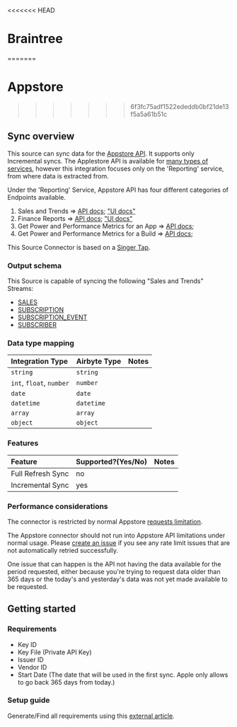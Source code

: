 <<<<<<< HEAD
# Braintree
=======
# Appstore
>>>>>>> 6f3fc75adf1522ededdb0bf21de13f5a5a61b51c

## Sync overview

This source can sync data for the [Appstore API](https://developer.apple.com/documentation/appstoreconnectapi). It supports only Incremental syncs.
The Applestore API is available for [many types of services](https://developer.apple.com/documentation/appstoreconnectapi), however this integration focuses only on the 'Reporting' service, from where data is extracted from.

Under the 'Reporting' Service, Appstore API has four different categories of Endpoints available. 
1. Sales and Trends => [API docs](https://developer.apple.com/documentation/appstoreconnectapi/download_sales_and_trends_reports); ["UI docs"](https://help.apple.com/app-store-connect/#/dev061699fdb)
2. Finance Reports => [API docs](https://developer.apple.com/documentation/appstoreconnectapi/download_finance_reports); ["UI docs"](https://help.apple.com/app-store-connect/#/dev716cf3a0d)
3. Get Power and Performance Metrics for an App => [API docs](https://developer.apple.com/documentation/appstoreconnectapi/get_power_and_performance_metrics_for_an_app);
4. Get Power and Performance Metrics for a Build => [API docs](https://developer.apple.com/documentation/appstoreconnectapi/get_power_and_performance_metrics_for_a_build);

This Source Connector is based on a [Singer Tap](https://github.com/miroapp/tap-appstore).

### Output schema

This Source is capable of syncing the following "Sales and Trends" Streams:

* [SALES](https://help.apple.com/app-store-connect/#/dev15f9508ca)
* [SUBSCRIPTION](https://help.apple.com/app-store-connect/#/itc5dcdf6693)
* [SUBSCRIPTION_EVENT](https://help.apple.com/app-store-connect/#/itc0b9b9d5b2)
* [SUBSCRIBER](https://help.apple.com/app-store-connect/#/itcf20f3392e)

### Data type mapping

| Integration Type | Airbyte Type | Notes |
| :--- | :--- | :--- |
| `string` | `string` |  |
| `int`, `float`, `number` | `number` |  |
| `date` | `date` |  |
| `datetime` | `datetime` |  |
| `array` | `array` |  |
| `object` | `object` |  |

### Features

| Feature | Supported?\(Yes/No\) | Notes |
| :--- | :--- | :--- |
| Full Refresh Sync | no |  |
| Incremental Sync | yes |  |

### Performance considerations

The connector is restricted by normal Appstore [requests limitation](https://developer.apple.com/documentation/appstoreconnectapi/identifying_rate_limits).

The Appstore connector should not run into Appstore API limitations under normal usage. Please [create an issue](https://github.com/airbytehq/airbyte/issues) if you see any rate limit issues that are not automatically retried successfully.

One issue that can happen is the API not having the data available for the period requested, either because you're trying to request data older than 365 days or the today's and yesterday's data was not yet made available to be requested.

## Getting started

### Requirements

* Key ID
* Key File (Private API Key)
* Issuer ID 
* Vendor ID
* Start Date (The date that will be used in the first sync. Apple only allows to go back 365 days from today.)

### Setup guide

Generate/Find all requirements using this [external article](https://leapfin.com/blog/apple-appstore-integration/).
